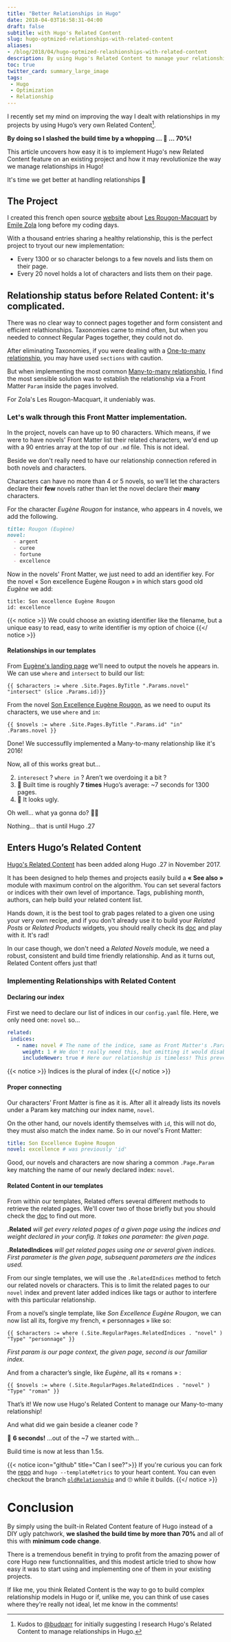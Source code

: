 ```yaml
---
title: "Better Relationships in Hugo"
date: 2018-04-03T16:58:31-04:00
draft: false
subtitle: with Hugo's Related Content
slug: hugo-optmized-relationships-with-related-content
aliases:
- /blog/2018/04/hugo-optmized-relashionships-with-related-content
description: By using Hugo's Related Content to manage your relationships, you could reduce your build time by 70%! In this article, we see how easy it is to implement Hugo's new Related Content feature on an existing project and how it will forever optimize the way we manage relationships in Hugo.
toc: true
twitter_card: summary_large_image
tags:
 - Hugo
 - Optimization
 - Relationship
---
```



I recently set my mind on improving the way I dealt with relationships in my projects by using Hugo’s very own Related Content[^1]. 

__By doing so I slashed the build time by a whopping ... 🥁 ... 70%!__

[^1]: Kudos to [@budparr](https://twitter.com/budparr) for initially suggesting I research Hugo's Related Content to manage relationships in Hugo.

This article uncovers how easy it is to implement Hugo's new Related Content feature on an existing project and how it may revolutionize the way we manage relationships in Hugo!

It's time we get better at handling relationships 👫


<!--more-->

## The Project

I created this french open source [website](http://rougon-macquart.com) about [Les Rougon-Macquart](https://en.wikipedia.org/wiki/Les_Rougon-Macquart) by [Emile Zola](https://en.wikipedia.org/wiki/%C3%89mile_Zola) long before my coding days.
<!--
Copying/pasting character bios in a WordPress has been a rather lenghty hobby, but I ended with the perfect project to test drive new frameworks: WordPress Rest API, AngluarJS and more recently Hugo!
-->
With a thousand entries sharing a healthy relationship, this is the perfect project to tryout our new implementation:

- Every 1300 or so character belongs to a few novels and lists them on their page.
- Every 20 novel holds a lot of characters and lists them on their page.

## Relationship status before Related Content: it's complicated.

There was no clear way to connect pages together and form consistent and efficient relathionships. Taxonomies came to mind often, but when you needed to connect Regular Pages together, they could not do.

After eliminating Taxonomies, if you were dealing with a [One-to-many relationship](https://en.wikipedia.org/wiki/One-to-many_(data_model)), you may have used `sections` with caution. 

But when implementing the most common [Many-to-many relationship](https://en.wikipedia.org/wiki/Many-to-many_(data_model)), I find the most sensible solution was to establish the relationship via a Front Matter `Param` inside the pages involved. 

For Zola's Les Rougon-Macquart, it undeniably was.

### Let's walk through this Front Matter implementation.

In the project, novels can have up to 90 characters. Which means, if we were to have novels' Front Matter list their related characters, we'd end up with a 90 entries array at the top of our `.md` file. This is not ideal.

Beside we don't really need to have our relationship connection refered in both novels and characters.

Characters can have no more than 4 or 5 novels, so we’ll let the characters declare their __few__ novels rather than let the novel declare their __many__ characters.

For the character _Eugène Rougon_ for instance, who appears in 4 novels, we add the following.

~~~Markdown
title: Rougon (Eugène)
novel:
  - argent
  - curee
  - fortune
  - excellence
~~~

Now in the novels' Front Matter, we just need to add an identifier key. 
For the novel « Son excellence Eugène Rougon » in which stars good old _Eugène_ we add:


```
title: Son excellence Eugène Rougon
id: excellence
```

{{< notice >}}
We could choose an existing identifier like the filename, but a unique easy to read, easy to write identifier is my option of choice
{{</ notice >}}

#### Relationships in our templates
From [Eugène's landing page](http://rougon-macquart.com/personnage/2010-03-15-rougon-eugene/) we'll need to output the novels he appears in. We can use `where` and `intersect` to build our list:

```go-html-template
{{ $characters := where .Site.Pages.ByTitle ".Params.novel" "intersect" (slice .Params.id)}}
```

From the novel [Son Excellence Eugène Rougon](http://rougon-macquart.com/roman/1876-son-excellence-eugene-rougon/), as we need to ouput its characters, we use `where` and `in`:

```go-html-template
{{ $novels := where .Site.Pages.ByTitle ".Params.id" "in" .Params.novel }}
```

Done! We successuflly implemented a Many-to-many relationship like it's 2016!

Now, all of this works great but…

2. `interesect` ? `where in` ? Aren’t we overdoing it a bit ?
3. 🐌 Built time is roughly __7 times__ Hugo’s average: ~7 seconds for 1300 pages.
1. 💩 It looks ugly.

Oh well… what ya gonna do? 🤷‍♂️

Nothing…  that is until Hugo .27

## Enters Hugo’s Related Content

[Hugo's Related Content](https://gohugo.io/content-management/related/) has been added along Hugo .27 in November 2017.

It has been designed to help themes and projects easily build a __« See also »__ module with maximum control on the algorithm. 
You can set several factors or indices with their own level of importance. 
Tags, publishing month, authors, can help build your related content list.

Hands down, it is the best tool to grab pages related to a given one using your very own recipe, and if you don't already use it to build your _Related Posts_ or _Related Products_ widgets, you should really check its [doc](https://gohugo.io/content-management/related/) and play with it. It's rad!

In our case though, we don't need a _Related Novels_ module, we need a robust, consistent and build time friendly relationship. And as it turns out, Related Content offers just that!

### Implementing Relationships with Related Content

#### Declaring our index

First we need to declare our list of indices in our `config.yaml` file. Here, we only need one: `novel` so…

```yaml
related:
 indices:
   - name: novel # The name of the indice, same as Front Matter's .Param key.
     weight: 1 # We don't really need this, but omitting it would disable the indice.
     includeNewer: true # Here our relationship is timeless! This prevents Hugo from ignoring newer posts.
```

{{< notice >}}
Indices is the plural of index
{{</ notice >}}
#### Proper connecting

Our characters’ Front Matter is fine as it is. After all it already lists its novels under a Param key matching our index name, `novel`. 

On the other hand, our novels identify themselves with `id`, this will not do, they must also match the index name. So in our novel's Front Matter:

```yaml
title: Son Excellence Eugène Rougon
novel: excellence # was previously 'id'
```
Good, our novels and characters are now sharing a common `.Page.Param` key matching the name of our newly declared index: `novel`.

#### Related Content in our templates

From within our templates, Related offers several different methods to retrieve the related pages. We'll cover two of those briefly but you should check the [doc](https://gohugo.io/content-management/related/#list-related-content) to find out more.

__.Related__ _will get every related pages of a given page using the indices and weight declared in your config. It takes one parameter: the given page._

__.RelatedIndices__ _will get related pages using one or several given indices. First parameter is the given page, subsequent parameters are the indices used._


From our single templates, we will use the `.RelatedIndices` method to fetch our related novels or characters. This is to limit the related pages to our `novel` index and prevent later added indices like tags or author to interfere with this particular relationship.

From a novel’s single template, like _Son Excellence Eugène Rougon_, we can now list all its, forgive my french, « personnages » like so:

```go-html-template
{{ $characters := where (.Site.RegularPages.RelatedIndices . "novel" ) "Type" "personnage" }}
```
_First param is our page context, the given page, second is our familiar index._

And from a character’s single, like _Eugène_, all its « romans » :

```go-html-template
{{ $novels := where (.Site.RegularPages.RelatedIndices . "novel" ) "Type" "roman" }}
```


That’s it! We now use Hugo's Related Content to manage our Many-to-many relationship!

And what did we gain beside a cleaner code ?

🚀 __6 seconds!__ ...out of the ~7 we started with... 

Build time is now at less than 1.5s. 

{{< notice icon="github" title="Can I see?">}}
If you're curious you can fork the [repo](https://github.com/regisphilibert/rougon) and `hugo --templateMetrics` to your heart content. You can even checkout the branch [`oldRelationship`](https://github.com/regisphilibert/rougon/tree/oldRelationships) and <span style="font-style:normal">🙄</span> while it builds.
{{</ notice >}}

# Conclusion
By simply using the built-in Related Content feature of Hugo instead of a DIY ugly patchwork, __we slashed the build time by more than 70%__ and all of this with __minimum code change__.

There is a tremendous benefit in trying to profit from the amazing power of core Hugo new functionnalities, and this modest article tried to show how easy it was to start using and implementing one of them in your existing projects.

If like me, you think Related Content is the way to go to build complex relationship models in Hugo or if, unlike me, you can think of use cases where they're really not ideal, let me know in the comments!
